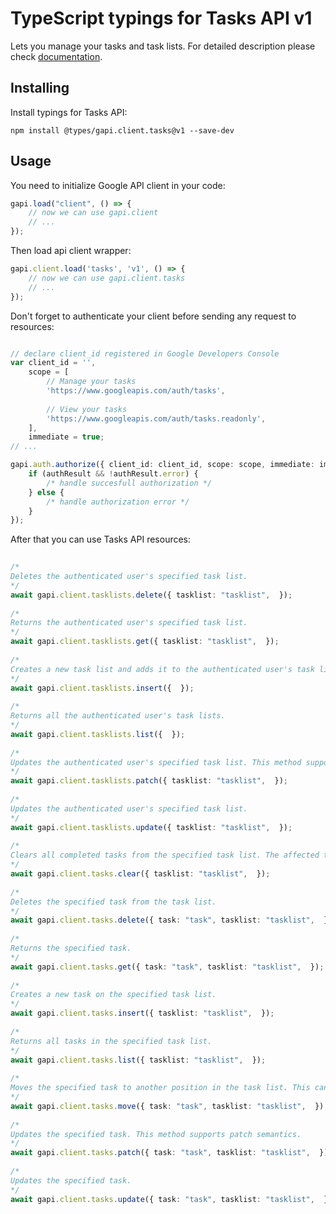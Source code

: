 # TypeScript typings for Tasks API v1
Lets you manage your tasks and task lists.
For detailed description please check [documentation](https://developers.google.com/google-apps/tasks/firstapp).

## Installing

Install typings for Tasks API:
```
npm install @types/gapi.client.tasks@v1 --save-dev
```

## Usage

You need to initialize Google API client in your code:
```typescript
gapi.load("client", () => { 
    // now we can use gapi.client
    // ... 
});
```

Then load api client wrapper:
```typescript
gapi.client.load('tasks', 'v1', () => {
    // now we can use gapi.client.tasks
    // ... 
});
```

Don't forget to authenticate your client before sending any request to resources:
```typescript

// declare client_id registered in Google Developers Console
var client_id = '',
    scope = [     
        // Manage your tasks
        'https://www.googleapis.com/auth/tasks',
    
        // View your tasks
        'https://www.googleapis.com/auth/tasks.readonly',
    ],
    immediate = true;
// ...

gapi.auth.authorize({ client_id: client_id, scope: scope, immediate: immediate }, authResult => {
    if (authResult && !authResult.error) {
        /* handle succesfull authorization */
    } else {
        /* handle authorization error */
    }
});            
```

After that you can use Tasks API resources:

```typescript 
    
/* 
Deletes the authenticated user's specified task list.  
*/
await gapi.client.tasklists.delete({ tasklist: "tasklist",  }); 
    
/* 
Returns the authenticated user's specified task list.  
*/
await gapi.client.tasklists.get({ tasklist: "tasklist",  }); 
    
/* 
Creates a new task list and adds it to the authenticated user's task lists.  
*/
await gapi.client.tasklists.insert({  }); 
    
/* 
Returns all the authenticated user's task lists.  
*/
await gapi.client.tasklists.list({  }); 
    
/* 
Updates the authenticated user's specified task list. This method supports patch semantics.  
*/
await gapi.client.tasklists.patch({ tasklist: "tasklist",  }); 
    
/* 
Updates the authenticated user's specified task list.  
*/
await gapi.client.tasklists.update({ tasklist: "tasklist",  }); 
    
/* 
Clears all completed tasks from the specified task list. The affected tasks will be marked as 'hidden' and no longer be returned by default when retrieving all tasks for a task list.  
*/
await gapi.client.tasks.clear({ tasklist: "tasklist",  }); 
    
/* 
Deletes the specified task from the task list.  
*/
await gapi.client.tasks.delete({ task: "task", tasklist: "tasklist",  }); 
    
/* 
Returns the specified task.  
*/
await gapi.client.tasks.get({ task: "task", tasklist: "tasklist",  }); 
    
/* 
Creates a new task on the specified task list.  
*/
await gapi.client.tasks.insert({ tasklist: "tasklist",  }); 
    
/* 
Returns all tasks in the specified task list.  
*/
await gapi.client.tasks.list({ tasklist: "tasklist",  }); 
    
/* 
Moves the specified task to another position in the task list. This can include putting it as a child task under a new parent and/or move it to a different position among its sibling tasks.  
*/
await gapi.client.tasks.move({ task: "task", tasklist: "tasklist",  }); 
    
/* 
Updates the specified task. This method supports patch semantics.  
*/
await gapi.client.tasks.patch({ task: "task", tasklist: "tasklist",  }); 
    
/* 
Updates the specified task.  
*/
await gapi.client.tasks.update({ task: "task", tasklist: "tasklist",  });
```